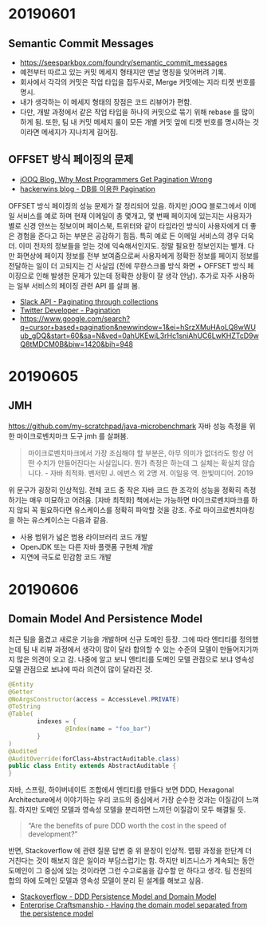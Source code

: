 # 20190601
## Semantic Commit Messages

- https://seesparkbox.com/foundry/semantic_commit_messages
- 예전부터 따르고 있는 커밋 메세지 형태지만 맨날 명칭을 잊어버려 기록.
- 회사에서 각각의 커밋은 작업 타입을 접두사로, Merge 커밋에는 지라 티켓 번호를 명시. 
- 내가 생각하는 이 메세지 형태의 장점은 코드 리뷰어가 편함.
- 다만, 개발 과정에서 같은 작업 타입을 하나의 커밋으로 묶기 위해 rebase 를 많이 하게 됨. 또한, 팀 내 커밋 메세지 룰이 모든 개별 커밋 앞에 티켓 번호를 명시하는 것이라면 메세지가 지나치게 길어짐.



## OFFSET 방식 페이징의 문제

- [jOOQ Blog, Why Most Programmers Get Pagination Wrong](https://blog.jooq.org/2016/08/10/why-most-programmers-get-pagination-wrong/)
- [hackerwins blog  - DB를 이용한 Pagination](https://hackerwins.github.io/2019-05-24/db-pagination)

OFFSET 방식 페이징의 성능 문제가 잘 정리되어 있음. 하지만 jOOQ 블로그에서 이메일 서비스를 예로 하며 현재 이메일이 총 몇개고, 몇 번째 페이지에 있는지는 사용자가 별로 신경 안쓰는 정보이며 페이스북, 트위터와 같이 타임라인 방식이 사용자에게 더 좋은 경험을 준다고 하는 부분은 공감하기 힘듬. 특히 예로 든 이메일 서비스의 경우 더욱 더. 이미 전자의 정보들을 얻는 것에 익숙해서인지도. 정말 필요한 정보인지는 별개. 다만 화면상에 페이지 정보를 전부 보여줌으로써 사용자에게 정확한 정보를 페이지 정보를 전달하는 일이 더 고되지는 건 사실임 (전에 무한스크롤 방식 화면 + OFFSET 방식 페이징으로 인해 발생한 문제가 있는데 정확한 상황이 잘 생각 안남). 추가로 자주 사용하는 일부 서비스의 페이징 관련 API 를 살펴 봄.

- [Slack API - Paginating through collections](https://api.slack.com/docs/pagination#cursors)
- [Twitter Developer - Pagination](https://developer.twitter.com/en/docs/ads/general/guides/pagination.html)
- https://www.google.com/search?q=cursor+based+pagination&newwindow=1&ei=hSrzXMuHAoLQ8wWUub_gDQ&start=60&sa=N&ved=0ahUKEwiL3rHc1sniAhUC6LwKHZTcD9wQ8tMDCM0B&biw=1420&bih=948

# 20190605
## JMH
https://github.com/my-scratchpad/java-microbenchmark
자바 성능 측정을 위한 마이크로벤치마크 도구 jmh 를 살펴봄.

> 마이크로벤치마크에서 가장 조심해야 할 부분은, 아무 의미가 없더라도 항상 어떤 수치가 만들어진다는 사실입니다. 뭔가 측정은 하는데 그 실체는 확실치 않습니다. - 자바 최적화. 벤저민 J. 에번스 외 2명 저. 이일웅 역. 한빛미디어. 2019

위 문구가 굉장히 인상적임. 전체 코드 중 작은 자바 코드 한 조각의 성능을 정확히 측정하기는 매우 미묘하고 어려움. [자바 최적화] 책에서는 가능하면 마이크로벤치마크를 하지 않되 꼭 필요하다면 유스케이스를 정확히 파악할 것을 강조. 주로 마이크로벤치마킹을 하는 유스케이스는 다음과 같음.

- 사용 범위가 넓은 범용 라이브러리 코드 개발
- OpenJDK 또는 다른 자바 플랫폼 구현체 개발
- 지연에 극도로 민감함 코드 개발

# 20190606
## Domain Model And Persistence Model
최근 팀을 옮겼고 새로운 기능을 개발하며 신규 도메인 등장. 그에 따라 엔티티를 정의했는데 팀 내 리뷰 과정에서 생각이 많이 달라 합의할 수 있는 수준의 모델이 만들어지기까지 많은 의견이 오고 감. 나중에 알고 보니 엔티티를 도메인 모델 관점으로 보냐 영속성 모델 관점으로 보냐에 따라 의견이 많이 달라진 것.

```java
@Entity
@Getter
@NoArgsConstructor(access = AccessLevel.PRIVATE)
@ToString
@Table(
        indexes = {
                @Index(name = "foo_bar")
        }
)
@Audited
@AuditOverride(forClass=AbstractAuditable.class)
public class Entity extends AbstractAuditable {
}
```

자바, 스프링, 하이버네이트 조합에서 엔티티를 만들다 보면 DDD, Hexagonal Architecture에서 이야기하는 우리 코드의 중심에서 가장 순수한 것과는 이질감이 느껴짐. 하지만 도메인 모델과 영속성 모델을 분리하면  느끼던 이질감이 모두 해결될 듯.

> “Are the benefits of pure DDD worth the cost in the speed of development?”  

반면, Stackoverflow 에 관련 질문 답변 중 위 문장이 인상적. 맵핑 과정을 한단계 더 거친다는 것이 해보지 않은 일이라 부담스럽기는 함. 하지만 비즈니스가 계속되는 동안 도메인이 그 중심에 있는 것이라면 그런 수고로움을 감수할 만 하다고 생각. 팀 전원의 합의 하에 도메인 모델과 영속성 모델이 분리 된 설계를 해보고 싶음.

- [Stackoverflow - DDD Persistence Model and Domain Model](https://stackoverflow.com/a/14042539)
- [Enterprise Craftsmanship - Having the domain model separated from the persistence model](https://enterprisecraftsmanship.com/2016/04/05/having-the-domain-model-separate-from-the-persistence-model/)
